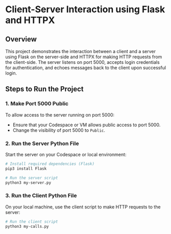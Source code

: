 # Client-Server Interaction using Flask and HTTPX

## Overview
This project demonstrates the interaction between a client and a server using Flask on the server-side and HTTPX for making HTTP requests from the client-side. The server listens on port 5000, accepts login credentials for authentication, and echoes messages back to the client upon successful login.

## Steps to Run the Project

### 1. Make Port 5000 Public
To allow access to the server running on port 5000:
- Ensure that your Codespace or VM allows public access to port 5000.
- Change the visibility of port 5000 to `Public`.

### 2. Run the Server Python File
Start the server on your Codespace or local environment:
```bash
# Install required dependencies (Flask)
pip3 install Flask

# Run the server script
python3 my-server.py
```
### 3. Run the Client Python File
On your local machine, use the client script to make HTTP requests to the server:
```bash
# Run the client script
python3 my-calls.py
```
